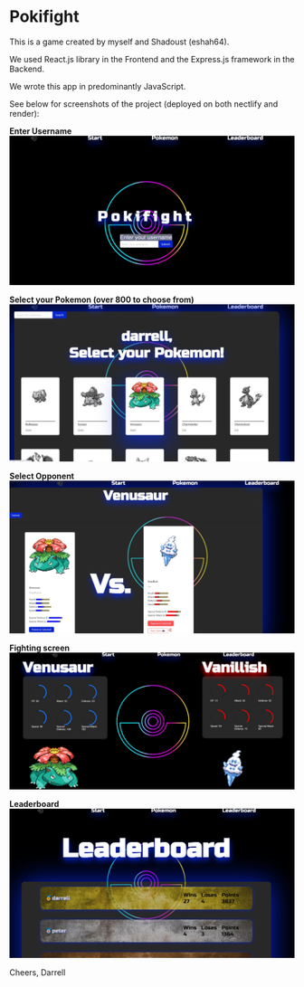 # Pokifight

This is a game created by myself and Shadoust (eshah64).

We used React.js library in the Frontend and the Express.js framework in the Backend.

We wrote this app in predominantly JavaScript.

See below for screenshots of the project (deployed on both nectlify and render):

**Enter Username**
![enter username](./src/assets/enterusername.jpg)

**Select your Pokemon (over 800 to choose from)**
![homepage](./src/assets/homepage.jpg)

**Select Opponent**
![selectopponent](./src/assets/opponentselect.jpg)

**Fighting screen**
![fight](./src/assets/fight.jpg)

**Leaderboard**
![leaderboard](./src/assets/leaderboard.jpg)

Cheers,
Darrell





